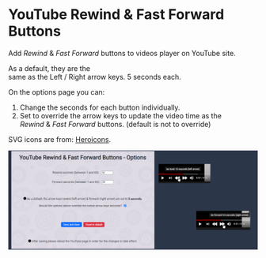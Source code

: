 # YouTube Rewind & Fast Forward Buttons

Add _Rewind_ & _Fast Forward_ buttons to videos player on YouTube site.

As a default, they are the same as the Left / Right arrow keys. 5 seconds each.

On the options page you can: 

1. Change the seconds for each button individually. 
2. Set to override the arrow keys to update the video time as the _Rewind_ & _Fast Forward_ buttons. (default is not to override)

SVG icons are from: [Heroicons](https://heroicons.dev/).

![Screenshot](./screenshots/screenshot-1400x560.png "screenshot of options & arrows")

